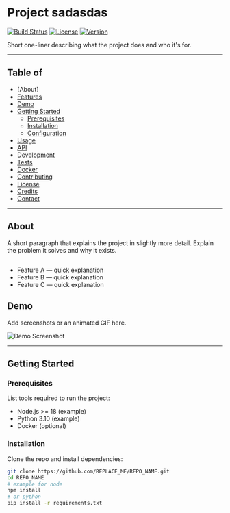 # Project  sadasdas
[![Build Status](https://img.shields.io/badge/build-passing-brightgreen.svg)](REPLACE_WITH_CI_URL) [![License](https://img.shields.io/badge/license-MIT-blue.svg)](LICENSE) [![Version](https://img.shields.io/badge/version-0.1.0-orange.svg)]()

Short one-liner describing what the project does and who it's for.

---

## Table of 
- [About]
- [Features](#features)
- [Demo](#demo)
- [Getting Started](#getting-started)
  - [Prerequisites](#prerequisites)
  - [Installation](#installation)
  - [Configuration](#configuration)
- [Usage](#usage)
- [API](#api) <!-- remove if not applicable -->
- [Development](#development)
- [Tests](#tests)
- [Docker](#docker)
- [Contributing](#contributing)
- [License](#license)
- [Credits](#credits)
- [Contact](#contact)

---

## About
A short paragraph that explains the project in slightly more detail. Explain the problem it solves and why it exists.

## 
- Feature A — quick explanation
- Feature B — quick explanation
- Feature C — quick explanation

## Demo
Add screenshots or an animated GIF here.

![Demo Screenshot](docs/demo.png) <!-- replace with your image path or remove -->

---

## Getting Started

### Prerequisites
List tools required to run the project:
- Node.js >= 18 (example)
- Python 3.10 (example)
- Docker (optional)

### Installation
Clone the repo and install dependencies:

```bash
git clone https://github.com/REPLACE_ME/REPO_NAME.git
cd REPO_NAME
# example for node
npm install
# or python
pip install -r requirements.txt
